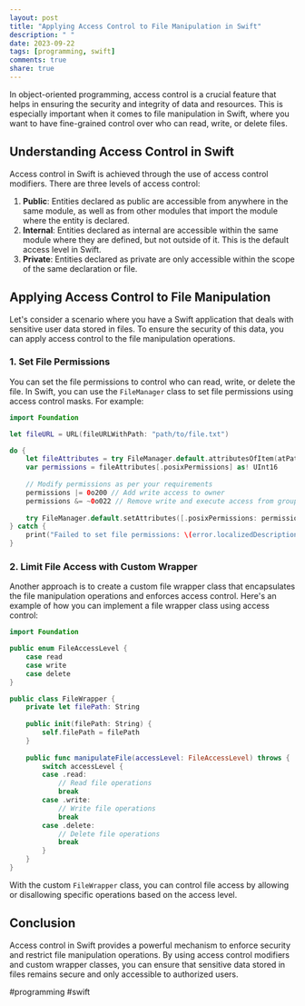 ```yaml
---
layout: post
title: "Applying Access Control to File Manipulation in Swift"
description: " "
date: 2023-09-22
tags: [programming, swift]
comments: true
share: true
---
```


In object-oriented programming, access control is a crucial feature that helps in ensuring the security and integrity of data and resources. This is especially important when it comes to file manipulation in Swift, where you want to have fine-grained control over who can read, write, or delete files.

## Understanding Access Control in Swift

Access control in Swift is achieved through the use of access control modifiers. There are three levels of access control:

1. **Public**: Entities declared as public are accessible from anywhere in the same module, as well as from other modules that import the module where the entity is declared.
2. **Internal**: Entities declared as internal are accessible within the same module where they are defined, but not outside of it. This is the default access level in Swift.
3. **Private**: Entities declared as private are only accessible within the scope of the same declaration or file.

## Applying Access Control to File Manipulation

Let's consider a scenario where you have a Swift application that deals with sensitive user data stored in files. To ensure the security of this data, you can apply access control to the file manipulation operations.

### 1. Set File Permissions

You can set the file permissions to control who can read, write, or delete the file. In Swift, you can use the `FileManager` class to set file permissions using access control masks. For example:

```swift
import Foundation

let fileURL = URL(fileURLWithPath: "path/to/file.txt")

do {
    let fileAttributes = try FileManager.default.attributesOfItem(atPath: fileURL.path)
    var permissions = fileAttributes[.posixPermissions] as! UInt16
    
    // Modify permissions as per your requirements
    permissions |= 0o200 // Add write access to owner
    permissions &= ~0o022 // Remove write and execute access from group and others
    
    try FileManager.default.setAttributes([.posixPermissions: permissions], ofItemAtPath: fileURL.path)
} catch {
    print("Failed to set file permissions: \(error.localizedDescription)")
}
```
### 2. Limit File Access with Custom Wrapper

Another approach is to create a custom file wrapper class that encapsulates the file manipulation operations and enforces access control. Here's an example of how you can implement a file wrapper class using access control:

```swift
import Foundation

public enum FileAccessLevel {
    case read
    case write
    case delete
}

public class FileWrapper {
    private let filePath: String
    
    public init(filePath: String) {
        self.filePath = filePath
    }
    
    public func manipulateFile(accessLevel: FileAccessLevel) throws {
        switch accessLevel {
        case .read:
            // Read file operations
            break
        case .write:
            // Write file operations
            break
        case .delete:
            // Delete file operations
            break
        }
    }
}
```
With the custom `FileWrapper` class, you can control file access by allowing or disallowing specific operations based on the access level.

## Conclusion

Access control in Swift provides a powerful mechanism to enforce security and restrict file manipulation operations. By using access control modifiers and custom wrapper classes, you can ensure that sensitive data stored in files remains secure and only accessible to authorized users.

#programming #swift